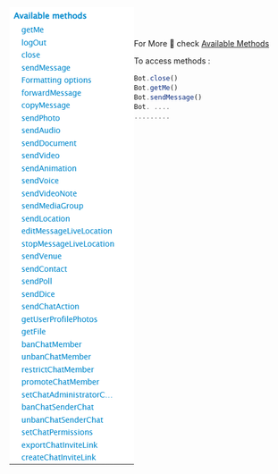 <header>
<img src="../../../assets/methods/methods.png" alt="logo"  align="left">

</header>

For More 💫 check <a href='https://core.telegram.org/bots/api#available-methods'>Available Methods</a>

To access methods :

```js
Bot.close()
Bot.getMe()
Bot.sendMessage()
Bot. ....
.........
```
